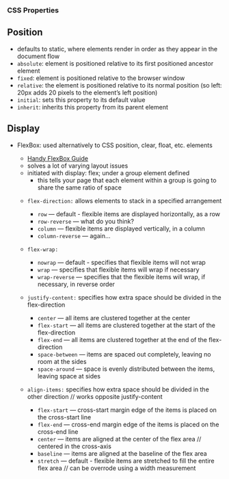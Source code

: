 ### CSS Properties

## Position
* defaults to static, where elements render in order as they appear in the document flow
* `absolute`: element is positioned relative to its first positioned ancestor element
* `fixed`: element is positioned relative to the browser window
* `relative`: the element is positioned relative to its normal position (so left: 20px adds 20 pixels to the element’s left position)
* `initial`: sets this property to its default value
* `inherit`: inherits this property from its parent element

## Display
- FlexBox: used alternatively to CSS position, clear, float, etc. elements 
    + [Handy FlexBox Guide](https://css-tricks.com/snippets/css/a-guide-to-flexbox/)
    + solves a lot of varying layout issues
    + initiated with display: flex; under a group element defined 
        - this tells your page that each element within a group is going to share the same ratio of space 
    
    * `flex-direction:` allows elements to stack in a specified arrangement
        + `row` — default - flexible items are displayed horizontally, as a row
        + `row-reverse` — what do you think?
        + `column` — flexible items are displayed vertically, in a column
        + `column-reverse` — again…

    * `flex-wrap:` 
        + `nowrap` — default - specifies that flexible items will not wrap 
        + `wrap` — specifies that flexible items will wrap if necessary 
        + `wrap-reverse` — specifies that the flexible items will wrap, if necessary, in reverse order 

    * `justify-content:` specifies how extra space should be divided in the flex-direction
        + `center` — all items are clustered together at the center
        + `flex-start` — all items are clustered together at the start of the flex-direction
        + `flex-end` — all items are clustered together at the end of the flex-direction
        + `space-between` — items are spaced out completely, leaving no room at the sides
        + `space-around` — space is evenly distributed between the items, leaving space at sides 

    * `align-items:` specifies how extra space should be divided in the other direction // works opposite justify-content
        + `flex-start` — cross-start margin edge of the items is placed on the cross-start line
        + `flex-end` — cross-end margin edge of the items is placed on the cross-end line
        + `center` — items are aligned at the center of the flex area // centered in the cross-axis
        + `baseline` — items are aligned at the baseline of the flex area 
        + `stretch` — default - flexible items are stretched to fill the entire flex area // can be overrode using a width measurement 